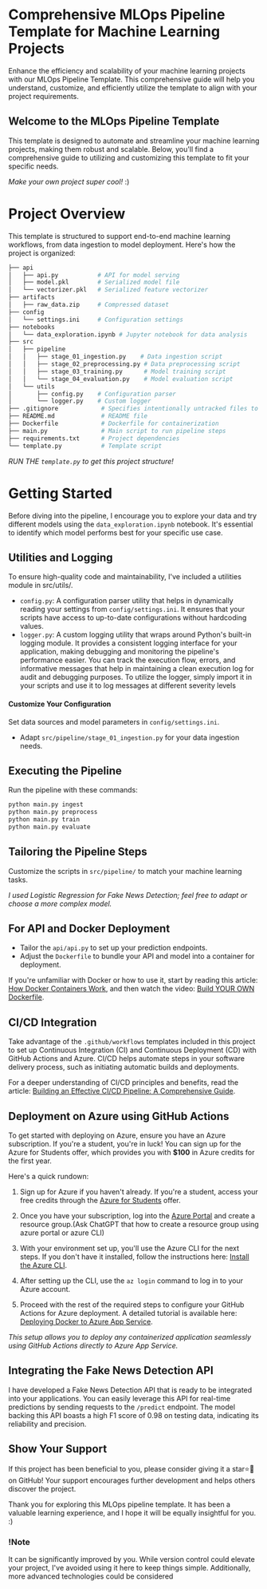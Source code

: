# Comprehensive MLOps Pipeline Template for Machine Learning Projects
Enhance the efficiency and scalability of your machine learning projects with our MLOps Pipeline Template. This comprehensive guide will help you understand, customize, and efficiently utilize the template to align with your project requirements.

## Welcome to the MLOps Pipeline Template
This template is designed to automate and streamline your machine learning projects, making them robust and scalable. Below, you'll find a comprehensive guide to utilizing and customizing this template to fit your specific needs.

*Make your own project super cool!* :)

# Project Overview
This template is structured to support end-to-end machine learning workflows, from data ingestion to model deployment. Here's how the project is organized:

``` sh
├── api
│   ├── api.py           # API for model serving
│   ├── model.pkl        # Serialized model file
│   └── vectorizer.pkl   # Serialized feature vectorizer
├── artifacts
│   ├── raw_data.zip     # Compressed dataset
├── config
│   └── settings.ini     # Configuration settings
├── notebooks
│   └── data_exploration.ipynb # Jupyter notebook for data analysis
├── src
│   ├── pipeline
│   │   ├── stage_01_ingestion.py    # Data ingestion script
│   │   ├── stage_02_preprocessing.py # Data preprocessing script
│   │   ├── stage_03_training.py      # Model training script
│   │   └── stage_04_evaluation.py    # Model evaluation script
│   └── utils
│       ├── config.py    # Configuration parser
│       └── logger.py    # Custom logger
├── .gitignore            # Specifies intentionally untracked files to ignore
├── README.md             # README file
├── Dockerfile            # Dockerfile for containerization
├── main.py               # Main script to run pipeline steps
├── requirements.txt      # Project dependencies
└── template.py           # Template script
```
*RUN THE `template.py` to get this project structure!*

# Getting Started
Before diving into the pipeline, I encourage you to explore your data and try different models using the `data_exploration.ipynb` notebook. It's essential to identify which model performs best for your specific use case.

## Utilities and Logging
To ensure high-quality code and maintainability, I've included a utilities module in src/utils/.

- `config.py`: A configuration parser utility that helps in dynamically reading your settings from `config/settings.ini`. It ensures that your scripts have access to up-to-date configurations without hardcoding values.
- `logger.py`: A custom logging utility that wraps around Python's built-in logging module. It provides a consistent logging interface for your application, making debugging and monitoring the pipeline's performance easier. You can track the execution flow, errors, and informative messages that help in maintaining a clean execution log for audit and debugging purposes.
To utilize the logger, simply import it in your scripts and use it to log messages at different severity levels

#### Customize Your Configuration
Set data sources and model parameters in `config/settings.ini`.
- Adapt `src/pipeline/stage_01_ingestion.py` for your data ingestion needs.
  
## Executing the Pipeline
Run the pipeline with these commands:
``` sh
python main.py ingest
python main.py preprocess
python main.py train
python main.py evaluate
```

## Tailoring the Pipeline Steps
Customize the scripts in `src/pipeline/` to match your machine learning tasks.

*I used Logistic Regression for Fake News Detection; feel free to adapt or choose a more complex model.* 

## For API and Docker Deployment
- Tailor the `api/api.py` to set up your prediction endpoints.
- Adjust the `Dockerfile` to bundle your API and model into a container for deployment.

If you're unfamiliar with Docker or how to use it, start by reading this article: [How Docker Containers Work](https://www.freecodecamp.org/news/what-is-docker-used-for-a-docker-container-tutorial-for-beginners/), and then watch the video: [Build YOUR OWN Dockerfile](https://www.youtube.com/watch?v=SnSH8Ht3MIc).

## CI/CD Integration

Take advantage of the `.github/workflows` templates included in this project to set up Continuous Integration (CI) and Continuous Deployment (CD) with GitHub Actions and Azure. CI/CD helps automate steps in your software delivery process, such as initiating automatic builds and deployments.

For a deeper understanding of CI/CD principles and benefits, read the article: [Building an Effective CI/CD Pipeline: A Comprehensive Guide](https://gartsolutions.medium.com/building-an-effective-ci-cd-pipeline-a-comprehensive-guide-bb07343).

## Deployment on Azure using GitHub Actions

To get started with deploying on Azure, ensure you have an Azure subscription. If you're a student, you're in luck! You can sign up for the Azure for Students offer, which provides you with **$100** in Azure credits for the first year.

Here's a quick rundown:

1. Sign up for Azure if you haven't already. If you're a student, access your free credits through the [Azure for Students](https://azure.microsoft.com/en-us/free/students/) offer.
2. Once you have your subscription, log into the [Azure Portal](https://portal.azure.com/) and create a resource group.(Ask ChatGPT that how to create a resource group using azure portal or azure CLI)
3. With your environment set up, you'll use the Azure CLI for the next steps. If you don't have it installed, follow the instructions here:
[Install the Azure CLI](https://docs.microsoft.com/en-us/cli/azure/install-azure-cli).

4. After setting up the CLI, use the `az login` command to log in to your Azure account.
5. Proceed with the rest of the required steps to configure your GitHub Actions for Azure deployment. A detailed tutorial is available here:
 [Deploying Docker to Azure App Service](https://docs.github.com/en/actions/deployment/deploying-to-your-cloud-provider/deploying-to-azure/deploying-docker-to-azure-app-service).
   
*This setup allows you to deploy any containerized application seamlessly using GitHub Actions directly to Azure App Service.*

## Integrating the Fake News Detection API

I have developed a Fake News Detection API that is ready to be integrated into your applications. You can easily leverage this API for real-time predictions by sending requests to the `/predict` endpoint. The model backing this API boasts a high F1 score of 0.98 on testing data, indicating its reliability and precision.

## Show Your Support

If this project has been beneficial to you, please consider giving it a star⭐🥲 on GitHub! Your support encourages further development and helps others discover the project.

Thank you for exploring this MLOps pipeline template. It has been a valuable learning experience, and I hope it will be equally insightful for you. :)


### !Note
It can be significantly improved by you. While version control could elevate your project, I've avoided using it here to keep things simple. Additionally, more advanced technologies could be considered
